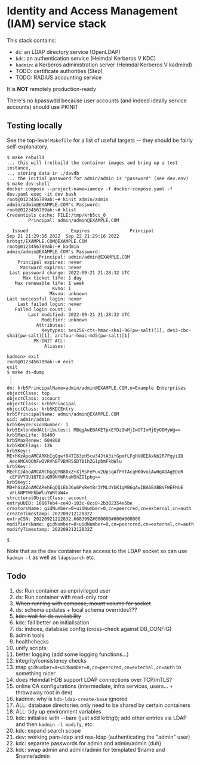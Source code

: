 # Identity and Access Management (IAM) service stack

This stack contains:

* `ds`: an LDAP directory service (OpenLDAP)
* `kdc`: an authentication service (Heimdal Kerberos V KDC)
* `kadmin`: a Kerberos administration server (Heimdal Kerberos V kadmind)
* TODO: certificate authorities (Step)
* TODO: RADIUS accounting service

It is **NOT** remotely production-ready

There's no kpasswdd because user accounts (and indeed ideally service accounts)
should use PKINIT

## Testing locally

See the top-level `Makefile` for a list of useful targets -- they should be
fairly self-explanatory.


```
$ make rebuild
... this will (re)build the container images and bring up a test instance,
... storing data in ./devdb
... the initial password for admin/admin is "password" (see dev.env)
$ make dev-shell
docker compose --project-name=iamdev -f docker-compose.yaml -f dev.yaml exec -it dev bash
root@0123456789ab:~# kinit admin/admin
admin/admin@EXAMPLE.COM's Password:
root@0123456789ab:~# klist
Credentials cache: FILE:/tmp/krb5cc_0
        Principal: admin/admin@EXAMPLE.COM

  Issued                Expires               Principal
Sep 21 21:29:16 2022  Sep 22 21:29:16 2022  krbtgt/EXAMPLE.COM@EXAMPLE.COM
root@0123456789ab:~# kadmin
admin/admin@EXAMPLE.COM's Password: 
            Principal: admin/admin@EXAMPLE.COM
    Principal expires: never
     Password expires: never
 Last password change: 2022-09-21 21:28:32 UTC
      Max ticket life: 1 day
   Max renewable life: 1 week
                 Kvno: 1
                Mkvno: unknown
Last successful login: never
    Last failed login: never
   Failed login count: 0
        Last modified: 2022-09-21 21:28:32 UTC
             Modifier: unknown
           Attributes: 
             Keytypes: aes256-cts-hmac-sha1-96(pw-salt)[1], des3-cbc-sha1(pw-salt)[1], arcfour-hmac-md5(pw-salt)[1]
          PK-INIT ACL: 
              Aliases: 

kadmin> exit
root@0123456789ab:~# exit
exit
$ make ds-dump
 :
 :
dn: krb5PrincipalName=admin/admin@EXAMPLE.COM,o=Example Enterprises
objectClass: top
objectClass: account
objectClass: krb5Principal
objectClass: krb5KDCEntry
krb5PrincipalName: admin/admin@EXAMPLE.COM
uid: admin/admin
krb5KeyVersionNumber: 1
krb5ExtendedAttributes:: MBqgAwEBAKETpxEYDzIwMjIwOTIxMjEyODMyWg==
krb5MaxLife: 86400
krb5MaxRenew: 604800
krb5KDCFlags: 126
krb5Key:: ME+hKzApoAMCARKhIgQgwf04TI63pH5cw34JtA3ifGpmfLFgHVUEEAxNb2R7PgyiID
 AeoAMCAQOhFwQVRVhBTVBMRS5DT01hZG1pbmFkbWlu
krb5Key:: MEehIzAhoAMCARChGgQYN80xZ+XjMsFePux2UpsqAfFYTAcqHK0voiAwHqADAgEDoR
 cEFUVYQU1QTEUuQ09NYWRtaW5hZG1pbg==
krb5Key:: MD+hGzAZoAMCARehEgQQiEb36u6PsRetBr3YMLdYbKIgMB6gAwIBA6EXBBVFWEFNUE
 xFLkNPTWFkbWluYWRtaW4=
structuralObjectClass: account
entryUUID: 16667eb4-ce40-103c-8cc8-2b302354e5be
creatorsName: gidNumber=0+uidNumber=0,cn=peercred,cn=external,cn=auth
createTimestamp: 20220921212832Z
entryCSN: 20220921212832.668399Z#000000#000#000000
modifiersName: gidNumber=0+uidNumber=0,cn=peercred,cn=external,cn=auth
modifyTimestamp: 20220921212832Z

$ 
```

Note that as the dev container has access to the LDAP socket so can use `kadmin -l` as well as `ldapsearch` etc.


## Todo

1. ds: Run container as unprivileged user
2. ds: Run container with read-only root
3. ~~When running with compose, mount volume for socket~~
4. ds: schema updates + local schema overrides???
5. ~~kdc: wait for ds availability~~
6. kdc: fail better on initialisation
7. ds: indices, database config (cross-check against DB_CONFIG)
8. admin tools
9. healthchecks
10. unify scripts
11. better logging (add some logging functions...)
12. integrity/consistency checks
13. map `gidNumber=0+uidNumber=0,cn=peercred,cn=external,cn=auth` to something nicer
14. does Heimdal HDB support LDAP connections over TCP/mTLS?
15. online CA configurations (intermediate, infra services, users… + throwaway root in dev)
16. kadmin: why is `hdb-ldap-create-base` ignored
17. ALL: database directories only need to be shared by certain containers
18. ALL: tidy up environment variables
19. kdc: initialise with --bare (just add krbtgt); add other entries via LDAP and then `kadmin -l modify`, etc.
20. kdc: expand search scope
21. dev: working pam-ldap and nss-ldap (authenticating the "admin" user)
22. kdc: separate passwords for admin and admin/admin (duh)
23. kdc: swap admin and admin/admin for templated $name and $name/admin
